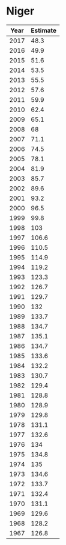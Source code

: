 # Niger

| Year | Estimate |
| ---- | -------- |
| 2017 | 48.3 |
| 2016 | 49.9 |
| 2015 | 51.6 |
| 2014 | 53.5 |
| 2013 | 55.5 |
| 2012 | 57.6 |
| 2011 | 59.9 |
| 2010 | 62.4 |
| 2009 | 65.1 |
| 2008 | 68 |
| 2007 | 71.1 |
| 2006 | 74.5 |
| 2005 | 78.1 |
| 2004 | 81.9 |
| 2003 | 85.7 |
| 2002 | 89.6 |
| 2001 | 93.2 |
| 2000 | 96.5 |
| 1999 | 99.8 |
| 1998 | 103 |
| 1997 | 106.6 |
| 1996 | 110.5 |
| 1995 | 114.9 |
| 1994 | 119.2 |
| 1993 | 123.3 |
| 1992 | 126.7 |
| 1991 | 129.7 |
| 1990 | 132 |
| 1989 | 133.7 |
| 1988 | 134.7 |
| 1987 | 135.1 |
| 1986 | 134.7 |
| 1985 | 133.6 |
| 1984 | 132.2 |
| 1983 | 130.7 |
| 1982 | 129.4 |
| 1981 | 128.8 |
| 1980 | 128.9 |
| 1979 | 129.8 |
| 1978 | 131.1 |
| 1977 | 132.6 |
| 1976 | 134 |
| 1975 | 134.8 |
| 1974 | 135 |
| 1973 | 134.6 |
| 1972 | 133.7 |
| 1971 | 132.4 |
| 1970 | 131.1 |
| 1969 | 129.6 |
| 1968 | 128.2 |
| 1967 | 126.8 |